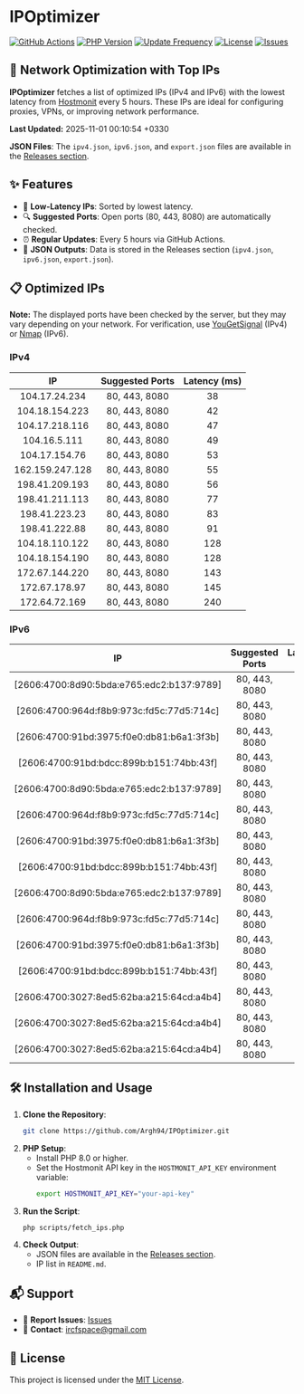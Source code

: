 # IPOptimizer

[![GitHub Actions](https://github.com/Argh94/IPOptimizer/workflows/IPOptimizer/badge.svg)](https://github.com/Argh94/IPOptimizer/actions)
[![PHP Version](https://img.shields.io/badge/PHP-8.0-blue)](https://www.php.net)
[![Update Frequency](https://img.shields.io/badge/Updates-Every%205%20Hours-green)](https://github.com/Argh94/IPOptimizer)
[![License](https://img.shields.io/badge/License-MIT-yellow)](https://opensource.org/licenses/MIT)
[![Issues](https://img.shields.io/github/issues/Argh94/IPOptimizer)](https://github.com/Argh94/IPOptimizer/issues)

## 🚀 Network Optimization with Top IPs

**IPOptimizer** fetches a list of optimized IPs (IPv4 and IPv6) with the lowest latency from [Hostmonit](https://hostmonit.com/) every 5 hours. These IPs are ideal for configuring proxies, VPNs, or improving network performance.

**Last Updated:** 2025-11-01 00:10:54 +0330

**JSON Files**: The `ipv4.json`, `ipv6.json`, and `export.json` files are available in the [Releases section](https://github.com/Argh94/IPOptimizer/releases).

## ✨ Features
- 📡 **Low-Latency IPs**: Sorted by lowest latency.
- 🔍 **Suggested Ports**: Open ports (80, 443, 8080) are automatically checked.
- ⏰ **Regular Updates**: Every 5 hours via GitHub Actions.
- 📄 **JSON Outputs**: Data is stored in the Releases section (`ipv4.json`, `ipv6.json`, `export.json`).

## 📋 Optimized IPs

**Note:** The displayed ports have been checked by the server, but they may vary depending on your network. For verification, use [YouGetSignal](https://www.yougetsignal.com/tools/open-ports/) (IPv4) or [Nmap](https://nmap.org/) (IPv6).

### IPv4
| IP | Suggested Ports | Latency (ms) |
|:---:|:---------------:|:------------:|
| 104.17.24.234 | 80, 443, 8080 | 38 |
| 104.18.154.223 | 80, 443, 8080 | 42 |
| 104.17.218.116 | 80, 443, 8080 | 47 |
| 104.16.5.111 | 80, 443, 8080 | 49 |
| 104.17.154.76 | 80, 443, 8080 | 53 |
| 162.159.247.128 | 80, 443, 8080 | 55 |
| 198.41.209.193 | 80, 443, 8080 | 56 |
| 198.41.211.113 | 80, 443, 8080 | 77 |
| 198.41.223.23 | 80, 443, 8080 | 83 |
| 198.41.222.88 | 80, 443, 8080 | 91 |
| 104.18.110.122 | 80, 443, 8080 | 128 |
| 104.18.154.190 | 80, 443, 8080 | 128 |
| 172.67.144.220 | 80, 443, 8080 | 143 |
| 172.67.178.97 | 80, 443, 8080 | 145 |
| 172.64.72.169 | 80, 443, 8080 | 240 |

### IPv6
| IP | Suggested Ports | Latency (ms) |
|:---:|:---------------:|:------------:|
| [2606:4700:8d90:5bda:e765:edc2:b137:9789] | 80, 443, 8080 | 3 |
| [2606:4700:964d:f8b9:973c:fd5c:77d5:714c] | 80, 443, 8080 | 3 |
| [2606:4700:91bd:3975:f0e0:db81:b6a1:3f3b] | 80, 443, 8080 | 3 |
| [2606:4700:91bd:bdcc:899b:b151:74bb:43f] | 80, 443, 8080 | 3 |
| [2606:4700:8d90:5bda:e765:edc2:b137:9789] | 80, 443, 8080 | 3 |
| [2606:4700:964d:f8b9:973c:fd5c:77d5:714c] | 80, 443, 8080 | 3 |
| [2606:4700:91bd:3975:f0e0:db81:b6a1:3f3b] | 80, 443, 8080 | 3 |
| [2606:4700:91bd:bdcc:899b:b151:74bb:43f] | 80, 443, 8080 | 3 |
| [2606:4700:8d90:5bda:e765:edc2:b137:9789] | 80, 443, 8080 | 3 |
| [2606:4700:964d:f8b9:973c:fd5c:77d5:714c] | 80, 443, 8080 | 3 |
| [2606:4700:91bd:3975:f0e0:db81:b6a1:3f3b] | 80, 443, 8080 | 3 |
| [2606:4700:91bd:bdcc:899b:b151:74bb:43f] | 80, 443, 8080 | 3 |
| [2606:4700:3027:8ed5:62ba:a215:64cd:a4b4] | 80, 443, 8080 | 12 |
| [2606:4700:3027:8ed5:62ba:a215:64cd:a4b4] | 80, 443, 8080 | 12 |
| [2606:4700:3027:8ed5:62ba:a215:64cd:a4b4] | 80, 443, 8080 | 12 |

## 🛠️ Installation and Usage
1. **Clone the Repository**:
   ```bash
   git clone https://github.com/Argh94/IPOptimizer.git
   ```
2. **PHP Setup**:
   - Install PHP 8.0 or higher.
   - Set the Hostmonit API key in the `HOSTMONIT_API_KEY` environment variable:
     ```bash
     export HOSTMONIT_API_KEY="your-api-key"
     ```
3. **Run the Script**:
   ```bash
   php scripts/fetch_ips.php
   ```
4. **Check Output**:
   - JSON files are available in the [Releases section](https://github.com/Argh94/IPOptimizer/releases).
   - IP list in `README.md`.

## 📬 Support
- 🐛 **Report Issues**: [Issues](https://github.com/Argh94/IPOptimizer/issues)
- 📧 **Contact**: [ircfspace@gmail.com](mailto:ircfspace@gmail.com)

## 📄 License
This project is licensed under the [MIT License](https://github.com/Argh94/HandWave/blob/main/LICENCE).
